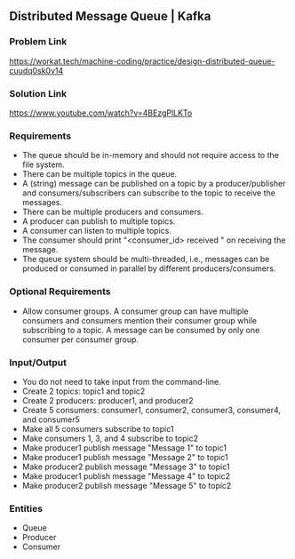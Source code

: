 ## Distributed Message Queue | Kafka

### Problem Link
https://workat.tech/machine-coding/practice/design-distributed-queue-cuudq0sk0v14

### Solution Link
https://www.youtube.com/watch?v=4BEzgPlLKTo

### Requirements
- The queue should be in-memory and should not require access to the file system.
- There can be multiple topics in the queue.
- A (string) message can be published on a topic by a producer/publisher and consumers/subscribers can subscribe to the topic to receive the messages.
- There can be multiple producers and consumers.
- A producer can publish to multiple topics.
- A consumer can listen to multiple topics.
- The consumer should print "<consumer_id> received <message>" on receiving the message.
- The queue system should be multi-threaded, i.e., messages can be produced or consumed in parallel by different producers/consumers.
### Optional Requirements
- Allow consumer groups. A consumer group can have multiple consumers and consumers mention their consumer group while subscribing to a topic. A message can be consumed by only one consumer per consumer group.

### Input/Output
- You do not need to take input from the command-line.
- Create 2 topics: topic1 and topic2
- Create 2 producers: producer1, and producer2
- Create 5 consumers: consumer1, consumer2, consumer3, consumer4, and consumer5
- Make all 5 consumers subscribe to topic1
- Make consumers 1, 3, and 4 subscribe to topic2
- Make producer1 publish message "Message 1" to topic1
- Make producer1 publish message "Message 2" to topic1
- Make producer2 publish message "Message 3" to topic1
- Make producer1 publish message "Message 4" to topic2
- Make producer2 publish message "Message 5" to topic2


### Entities
- Queue
- Producer
- Consumer